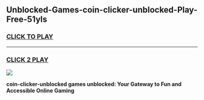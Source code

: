 
## Unblocked-Games-coin-clicker-unblocked-Play-Free-51yls
<h3>
<a href="https://premium76.site?title=coin-clicker-unblocked&ref=12A">CLICK TO PLAY</a></h3>
<hr>

<h3>
<a href="https://premium76.site?title=coin-clicker-unblocked&ref=12A">CLICK 2 PLAY</a>
  
</h3>

<a href="https://premium76.site?title=coin-clicker-unblocked&ref=12A"><img src="https://clearcache.store/games.png"></a>


**coin-clicker-unblocked games unblocked: Your Gateway to Fun and Accessible Online Gaming**
